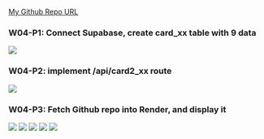 [My Github Repo URL](https://github.com/as718296/1112_wp2_demo_69.git)

### W04-P1: Connect Supabase, create card_xx table with 9 data

![](https://ufpyfzqptcdbelaugszo.supabase.co/storage/v1/object/public/demo-69/md-img/W04-P1.png)

### W04-P2: implement /api/card2_xx route

![](https://ufpyfzqptcdbelaugszo.supabase.co/storage/v1/object/public/demo-69/md-img/W04-P2.png)

### W04-P3: Fetch Github repo into Render, and display it

![](https://ufpyfzqptcdbelaugszo.supabase.co/storage/v1/object/public/demo-69/md-img/W04-P3-1.png)
![](https://ufpyfzqptcdbelaugszo.supabase.co/storage/v1/object/public/demo-69/md-img/W04-P3-2.png)
![](https://ufpyfzqptcdbelaugszo.supabase.co/storage/v1/object/public/demo-69/md-img/W04-P3-3.png)
![](https://ufpyfzqptcdbelaugszo.supabase.co/storage/v1/object/public/demo-69/md-img/W04-P3-4.png)
![](https://ufpyfzqptcdbelaugszo.supabase.co/storage/v1/object/public/demo-69/md-img/W04-P3-5.png)

